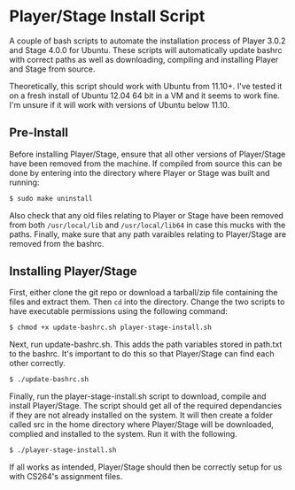 Player/Stage Install Script
===========================
A couple of bash scripts to automate the installation process of Player 3.0.2 and Stage 4.0.0 for Ubuntu. These scripts
will automatically update bashrc with correct paths as well as downloading, compiling and installing Player and Stage from
source.

Theoretically, this script should work with Ubuntu from 11.10+. I've tested it on a fresh install of Ubuntu 12.04 64 bit in a VM
and it seems to work fine. I'm unsure if it will work with versions of Ubuntu below 11.10.

Pre-Install
-----------
Before installing Player/Stage, ensure that all other versions of Player/Stage have been removed from the machine.
If compiled from source this can be done by entering into the directory where Player or Stage was built and running:

```bash
$ sudo make uninstall
```

Also check that any old files relating to Player or Stage have been removed from both ```/usr/local/lib``` and ```/usr/local/lib64``` in
case this mucks with the paths. Finally, make sure that any path varaibles relating to Player/Stage are removed from the bashrc.

Installing Player/Stage
-----------------------
First, either clone the git repo or download a tarball/zip file containing the files and extract them. Then ```cd``` into the
directory. Change the two scripts to have executable permissions using the following command:

```bash
$ chmod +x update-bashrc.sh player-stage-install.sh
```

Next, run update-bashrc.sh. This adds the path variables stored in path.txt to the bashrc. It's important to do this
so that Player/Stage can find each other correctly.

```bash
$ ./update-bashrc.sh
```

Finally, run the player-stage-install.sh script to download, compile and install Player/Stage. The script should
get all of the required dependancies if they are not already installed on the system. It will then create a folder called
src in the home directory where Player/Stage will be downloaded, complied and installed to the system. Run it with the
following.

```bash
$ ./player-stage-install.sh
```
If all works as intended, Player/Stage should then be correctly setup for us with CS264's assignment files.


